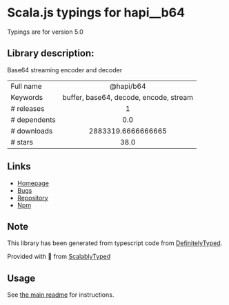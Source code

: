 
# Scala.js typings for hapi__b64

Typings are for version 5.0

## Library description:
Base64 streaming encoder and decoder

|                    |                 |
| ------------------ | :-------------: |
| Full name          | @hapi/b64 |
| Keywords           | buffer, base64, decode, encode, stream |
| # releases         | 1 |
| # dependents       | 0.0 |
| # downloads        | 2883319.6666666665 |
| # stars            | 38.0 |

## Links
- [Homepage](https://github.com/hapijs/b64#readme)
- [Bugs](https://github.com/hapijs/b64/issues)
- [Repository](https://github.com/hapijs/b64)
- [Npm](https://www.npmjs.com/package/%40hapi%2Fb64)
    


## Note
This library has been generated from typescript code from [DefinitelyTyped](https://definitelytyped.org).

Provided with :purple_heart: from [ScalablyTyped](https://github.com/oyvindberg/ScalablyTyped)

## Usage
See [the main readme](../../readme.md) for instructions.



